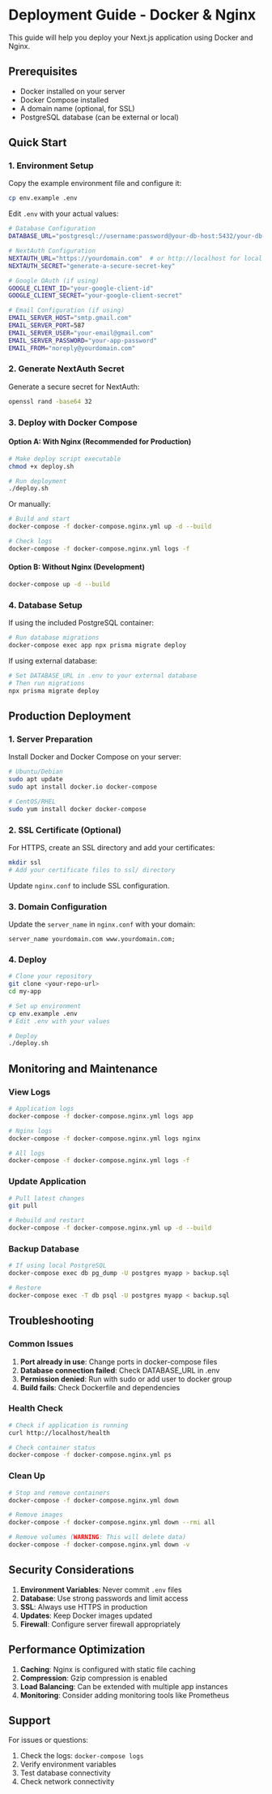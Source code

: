 # Deployment Guide - Docker & Nginx

This guide will help you deploy your Next.js application using Docker and Nginx.

## Prerequisites

- Docker installed on your server
- Docker Compose installed
- A domain name (optional, for SSL)
- PostgreSQL database (can be external or local)

## Quick Start

### 1. Environment Setup

Copy the example environment file and configure it:

```bash
cp env.example .env
```

Edit `.env` with your actual values:

```bash
# Database Configuration
DATABASE_URL="postgresql://username:password@your-db-host:5432/your-db-name"

# NextAuth Configuration
NEXTAUTH_URL="https://yourdomain.com"  # or http://localhost for local testing
NEXTAUTH_SECRET="generate-a-secure-secret-key"

# Google OAuth (if using)
GOOGLE_CLIENT_ID="your-google-client-id"
GOOGLE_CLIENT_SECRET="your-google-client-secret"

# Email Configuration (if using)
EMAIL_SERVER_HOST="smtp.gmail.com"
EMAIL_SERVER_PORT=587
EMAIL_SERVER_USER="your-email@gmail.com"
EMAIL_SERVER_PASSWORD="your-app-password"
EMAIL_FROM="noreply@yourdomain.com"
```

### 2. Generate NextAuth Secret

Generate a secure secret for NextAuth:

```bash
openssl rand -base64 32
```

### 3. Deploy with Docker Compose

#### Option A: With Nginx (Recommended for Production)

```bash
# Make deploy script executable
chmod +x deploy.sh

# Run deployment
./deploy.sh
```

Or manually:

```bash
# Build and start
docker-compose -f docker-compose.nginx.yml up -d --build

# Check logs
docker-compose -f docker-compose.nginx.yml logs -f
```

#### Option B: Without Nginx (Development)

```bash
docker-compose up -d --build
```

### 4. Database Setup

If using the included PostgreSQL container:

```bash
# Run database migrations
docker-compose exec app npx prisma migrate deploy
```

If using external database:

```bash
# Set DATABASE_URL in .env to your external database
# Then run migrations
npx prisma migrate deploy
```

## Production Deployment

### 1. Server Preparation

Install Docker and Docker Compose on your server:

```bash
# Ubuntu/Debian
sudo apt update
sudo apt install docker.io docker-compose

# CentOS/RHEL
sudo yum install docker docker-compose
```

### 2. SSL Certificate (Optional)

For HTTPS, create an SSL directory and add your certificates:

```bash
mkdir ssl
# Add your certificate files to ssl/ directory
```

Update `nginx.conf` to include SSL configuration.

### 3. Domain Configuration

Update the `server_name` in `nginx.conf` with your domain:

```nginx
server_name yourdomain.com www.yourdomain.com;
```

### 4. Deploy

```bash
# Clone your repository
git clone <your-repo-url>
cd my-app

# Set up environment
cp env.example .env
# Edit .env with your values

# Deploy
./deploy.sh
```

## Monitoring and Maintenance

### View Logs

```bash
# Application logs
docker-compose -f docker-compose.nginx.yml logs app

# Nginx logs
docker-compose -f docker-compose.nginx.yml logs nginx

# All logs
docker-compose -f docker-compose.nginx.yml logs -f
```

### Update Application

```bash
# Pull latest changes
git pull

# Rebuild and restart
docker-compose -f docker-compose.nginx.yml up -d --build
```

### Backup Database

```bash
# If using local PostgreSQL
docker-compose exec db pg_dump -U postgres myapp > backup.sql

# Restore
docker-compose exec -T db psql -U postgres myapp < backup.sql
```

## Troubleshooting

### Common Issues

1. **Port already in use**: Change ports in docker-compose files
2. **Database connection failed**: Check DATABASE_URL in .env
3. **Permission denied**: Run with sudo or add user to docker group
4. **Build fails**: Check Dockerfile and dependencies

### Health Check

```bash
# Check if application is running
curl http://localhost/health

# Check container status
docker-compose -f docker-compose.nginx.yml ps
```

### Clean Up

```bash
# Stop and remove containers
docker-compose -f docker-compose.nginx.yml down

# Remove images
docker-compose -f docker-compose.nginx.yml down --rmi all

# Remove volumes (WARNING: This will delete data)
docker-compose -f docker-compose.nginx.yml down -v
```

## Security Considerations

1. **Environment Variables**: Never commit `.env` files
2. **Database**: Use strong passwords and limit access
3. **SSL**: Always use HTTPS in production
4. **Updates**: Keep Docker images updated
5. **Firewall**: Configure server firewall appropriately

## Performance Optimization

1. **Caching**: Nginx is configured with static file caching
2. **Compression**: Gzip compression is enabled
3. **Load Balancing**: Can be extended with multiple app instances
4. **Monitoring**: Consider adding monitoring tools like Prometheus

## Support

For issues or questions:
1. Check the logs: `docker-compose logs`
2. Verify environment variables
3. Test database connectivity
4. Check network connectivity
